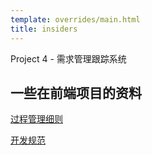 ```yaml
---
template: overrides/main.html
title: insiders
---
```


Project 4 - 需求管理跟踪系统

## 一些在前端项目的资料

[过程管理细则](https://gitlab.secoder.net/ScissorSeven/FrontEnd/-/wikis/%E8%BF%87%E7%A8%8B%E7%AE%A1%E7%90%86%E7%BB%86%E5%88%99)

[开发规范](https://gitlab.secoder.net/ScissorSeven/FrontEnd/-/wikis/%E5%BC%80%E5%8F%91%E8%A7%84%E8%8C%83)

